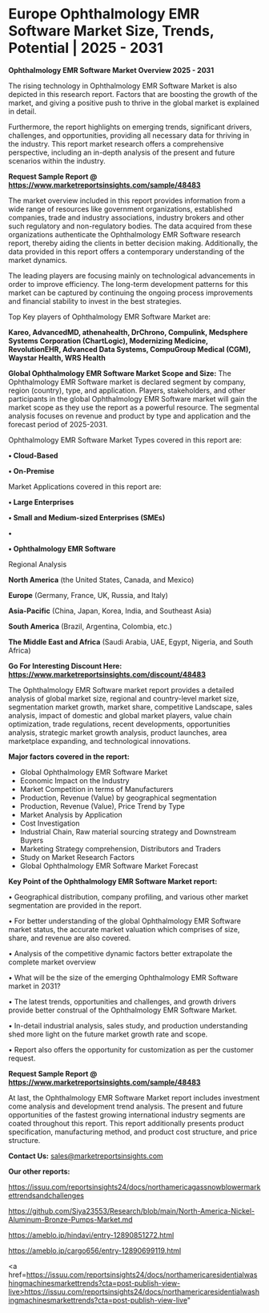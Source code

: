 # Europe Ophthalmology EMR Software Market Size, Trends, Potential | 2025 - 2031

<Strong> Ophthalmology EMR Software Market Overview 2025 - 2031</strong>

The rising technology in Ophthalmology EMR Software Market is also depicted in this research report. Factors that are boosting the growth of the market, and giving a positive push to thrive in the global market is explained in detail.

Furthermore, the report highlights on emerging trends, significant drivers, challenges, and opportunities, providing all necessary data for thriving in the industry. This report market research offers a comprehensive perspective, including an in-depth analysis of the present and future scenarios within the industry.

<strong>Request Sample Report @ <a href=https://www.marketreportsinsights.com/sample/48483>https://www.marketreportsinsights.com/sample/48483</a></strong>

The market overview included in this report provides information from a wide range of resources like government organizations, established companies, trade and industry associations, industry brokers and other such regulatory and non-regulatory bodies. The data acquired from these organizations authenticate the Ophthalmology EMR Software research report, thereby aiding the clients in better decision making. Additionally, the data provided in this report offers a contemporary understanding of the market dynamics.

The leading players are focusing mainly on technological advancements in order to improve efficiency. The long-term development patterns for this market can be captured by continuing the ongoing process improvements and financial stability to invest in the best strategies.

Top Key players of Ophthalmology EMR Software Market are:

<strong>Kareo, AdvancedMD, athenahealth, DrChrono, Compulink, Medsphere Systems Corporation (ChartLogic), Modernizing Medicine, RevolutionEHR, Advanced Data Systems, CompuGroup Medical (CGM), Waystar Health, WRS Health</strong>

<strong><b>Global Ophthalmology EMR Software Market Scope and Size:</b></strong>
The Ophthalmology EMR Software market is declared segment by company, region (country), type, and application. Players, stakeholders, and other participants in the global Ophthalmology EMR Software market will gain the market scope as they use the report as a powerful resource. The segmental analysis focuses on revenue and product by type and application and the forecast period of 2025-2031.

Ophthalmology EMR Software Market Types covered in this report are:

<strong>•  Cloud-Based

•  On-Premise</strong>

Market Applications covered in this report are:

<strong>•  Large Enterprises

•  Small and Medium-sized Enterprises (SMEs)

•  

•  Ophthalmology EMR Software</strong> 

Regional Analysis

<strong>North America</strong> (the United States, Canada, and Mexico)

<strong>Europe</strong> (Germany, France, UK, Russia, and Italy)

<strong>Asia-Pacific</strong> (China, Japan, Korea, India, and Southeast Asia)

<strong>South America</strong> (Brazil, Argentina, Colombia, etc.)

<strong>The Middle East and Africa</strong> (Saudi Arabia, UAE, Egypt, Nigeria, and South Africa)

<strong>Go For Interesting Discount Here: <a href=https://www.marketreportsinsights.com/discount/48483>https://www.marketreportsinsights.com/discount/48483</a></strong>

The Ophthalmology EMR Software market report provides a detailed analysis of global market size, regional and country-level market size, segmentation market growth, market share, competitive Landscape, sales analysis, impact of domestic and global market players, value chain optimization, trade regulations, recent developments, opportunities analysis, strategic market growth analysis, product launches, area marketplace expanding, and technological innovations.

<strong><b>Major factors covered in the report:</b></strong>
<ul>
  <li>Global Ophthalmology EMR Software Market </li>
  <li>Economic Impact on the Industry</li>
  <li>Market Competition in terms of Manufacturers</li>
  <li>Production, Revenue (Value) by geographical segmentation</li>
  <li>Production, Revenue (Value), Price Trend by Type</li>
  <li>Market Analysis by Application</li>
  <li>Cost Investigation</li>
  <li>Industrial Chain, Raw material sourcing strategy and Downstream Buyers</li>
  <li>Marketing Strategy comprehension, Distributors and Traders</li>
  <li>Study on Market Research Factors</li>
  <li>Global Ophthalmology EMR Software Market Forecast</li>
</ul>

<strong><b>Key Point of the Ophthalmology EMR Software Market report:</b></strong>

• Geographical distribution, company profiling, and various other market segmentation are provided in the report.

• For better understanding of the global Ophthalmology EMR Software market status, the accurate market valuation which comprises of size, share, and revenue are also covered.

• Analysis of the competitive dynamic factors better extrapolate the complete market overview

• What will be the size of the emerging Ophthalmology EMR Software market in 2031?

• The latest trends, opportunities and challenges, and growth drivers provide better construal of the Ophthalmology EMR Software Market.

• In-detail industrial analysis, sales study, and production understanding shed more light on the future market growth rate and scope.

• Report also offers the opportunity for customization as per the customer request.

<strong>Request Sample Report @ <a href=https://www.marketreportsinsights.com/sample/48483>https://www.marketreportsinsights.com/sample/48483</a></strong>

At last, the Ophthalmology EMR Software Market report includes investment come analysis and development trend analysis. The present and future opportunities of the fastest growing international industry segments are coated throughout this report. This report additionally presents product specification, manufacturing method, and product cost structure, and price structure.

<strong>Contact Us:</strong>
sales@marketreportsinsights.com

<strong>Our other reports:</strong>

<a href=https://issuu.com/reportsinsights24/docs/northamericagassnowblowermarkettrendsandchallenges>https://issuu.com/reportsinsights24/docs/northamericagassnowblowermarkettrendsandchallenges</a>

<a href=https://github.com/Siya23553/Research/blob/main/North-America-Nickel-Aluminum-Bronze-Pumps-Market.md>https://github.com/Siya23553/Research/blob/main/North-America-Nickel-Aluminum-Bronze-Pumps-Market.md</a>

<a href=https://ameblo.jp/hindavi/entry-12890851272.html>https://ameblo.jp/hindavi/entry-12890851272.html</a>

<a href=https://ameblo.jp/cargo656/entry-12890699119.html>https://ameblo.jp/cargo656/entry-12890699119.html</a>

<a href=https://issuu.com/reportsinsights24/docs/northamericaresidentialwashingmachinesmarkettrends?cta=post-publish-view-live>https://issuu.com/reportsinsights24/docs/northamericaresidentialwashingmachinesmarkettrends?cta=post-publish-view-live</a>"
